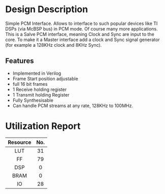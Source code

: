 # Design Description

Simple PCM Interface. Allows to interface to such popular devices like TI DSPs (via McBSP bus) in PCM mode. Of course many more applications. This is a Salve PCM interface, meaning Clock and Sync are input to the core. To make it a Master interface add a clock and Sync signal generator (for example a 128KHz clock and 8KHz Sync).

## Features

- Implemented in Verilog
- Frame Start position adjustable
- full 16 bit frames
- 1 Receive holding register
- 1 Transmit holding Register
- Fully Synthesisable
- Can handle PCM streams at any rate, 128KHz to 100MHz.

# Utilization Report

|Resource| No.|
|:---:|:---:|
|LUT|31|
|FF|79|
|DSP|0|
|BRAM|0|
|IO|28|